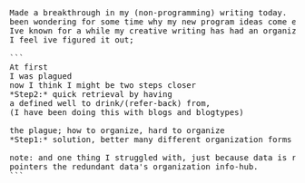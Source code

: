 <pre>
Made a breakthrough in my (non-programming) writing today.
been wondering for some time why my new program ideas come easily and toward purpose. even programs that are alternative solutions to problems currently solved feel program purposeful. but my creative writing finds stagnation. In generation of new ideas.
Ive known for a while my creative writing has had an organization problem.
I feel ive figured it out;

```
At first
I was plagued 
now I think I might be two steps closer
*Step2:* quick retrieval by having
a defined well to drink/(refer-back) from,
(I have been doing this with blogs and blogtypes)

the plague; how to organize, hard to organize
*Step1:* solution, better many different organization forms and redundant data than organization and one place.

note: and one thing I struggled with, just because data is redundant does not mean those data points need to be connected;
pointers the redundant data's organization info-hub.
```
</pre>
